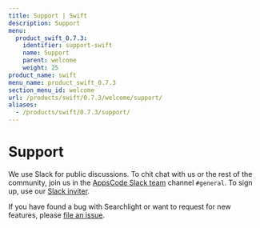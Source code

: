 ```yaml
---
title: Support | Swift
description: Support
menu:
  product_swift_0.7.3:
    identifier: support-swift
    name: Support
    parent: welcome
    weight: 25
product_name: swift
menu_name: product_swift_0.7.3
section_menu_id: welcome
url: /products/swift/0.7.3/welcome/support/
aliases:
  - /products/swift/0.7.3/support/
---
```


# Support

We use Slack for public discussions. To chit chat with us or the rest of the community, join us in the [AppsCode Slack team](https://appscode.slack.com/messages/C0XQFLGRM/details/) channel `#general`. To sign up, use our [Slack inviter](https://slack.appscode.com/).

If you have found a bug with Searchlight or want to request for new features, please [file an issue](https://github.com/appscode/swift/issues/new).
